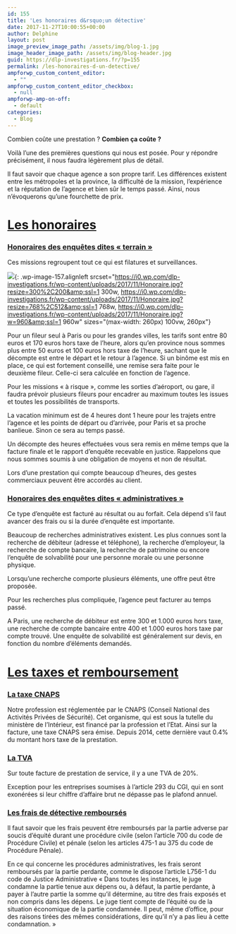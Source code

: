 ```yaml
---
id: 155
title: 'Les honoraires d&rsquo;un détective'
date: 2017-11-27T10:00:55+00:00
author: Delphine
layout: post
image_preview_image_path: /assets/img/blog-1.jpg
image_header_image_path: /assets/img/blog-header.jpg
guid: https://dlp-investigations.fr/?p=155
permalink: /les-honoraires-d-un-detective/
ampforwp_custom_content_editor:
  - ""
ampforwp_custom_content_editor_checkbox:
  - null
ampforwp-amp-on-off:
  - default
categories:
  - Blog
---
```


Combien co&ucirc;te une prestation ? **Combien &ccedil;a co&ucirc;te ?&nbsp;**

Voil&agrave; l’une des premi&egrave;res questions qui nous est pos&eacute;e. Pour y r&eacute;pondre pr&eacute;cis&eacute;ment, il nous faudra l&eacute;g&egrave;rement plus de d&eacute;tail.<!--base32-dnqq4t8-base32-->

Il faut savoir que chaque agence a son propre tarif. Les diff&eacute;rences existent entre les m&eacute;tropoles et la province, la difficult&eacute; de la mission, l’exp&eacute;rience et la r&eacute;putation de l’agence et bien s&ucirc;r le temps pass&eacute;. Ainsi, nous n’&eacute;voquerons qu’une fourchette de prix.

# <u>Les honoraires</u>

### <u>Honoraires des enqu&ecirc;tes dites &laquo; terrain &raquo;</u>

Ces missions regroupent tout ce qui est filatures et surveillances.

![](https://i0.wp.com/dlp-investigations.fr/wp-content/uploads/2017/11/Honoraire.jpg?resize=260%2C173&amp;ssl=1){: .wp-image-157.alignleft srcset="https://i0.wp.com/dlp-investigations.fr/wp-content/uploads/2017/11/Honoraire.jpg?resize=300%2C200&amp;ssl=1 300w, https://i0.wp.com/dlp-investigations.fr/wp-content/uploads/2017/11/Honoraire.jpg?resize=768%2C512&amp;ssl=1 768w, https://i0.wp.com/dlp-investigations.fr/wp-content/uploads/2017/11/Honoraire.jpg?w=960&amp;ssl=1 960w" sizes="(max-width: 260px) 100vw, 260px"}

Pour un fileur seul &agrave; Paris ou pour les grandes villes, les tarifs sont entre 80 euros et 170 euros hors taxe de l’heure, alors qu’en province nous sommes plus entre 50 euros et 100 euros hors taxe de l’heure, sachant que le d&eacute;compte est entre le d&eacute;part et le retour &agrave; l’agence. Si un bin&ocirc;me est mis en place, ce qui est fortement conseill&eacute;, une remise sera faite pour le deuxi&egrave;me fileur. Celle-ci sera calcul&eacute;e en fonction de l’agence.

Pour les missions &laquo; &agrave; risque &raquo;, comme les sorties d’a&eacute;roport, ou gare, il faudra pr&eacute;voir plusieurs fileurs pour encadrer au maximum toutes les issues et toutes les possibilit&eacute;s de transports.

La vacation minimum est de 4 heures dont 1 heure pour les trajets entre l’agence et les points de d&eacute;part ou d’arriv&eacute;e, pour Paris et sa proche banlieue. Sinon ce sera au temps pass&eacute;.

Un d&eacute;compte des heures effectu&eacute;es vous sera remis en m&ecirc;me temps que la facture finale et le rapport d’enqu&ecirc;te recevable en justice. Rappelons que nous sommes soumis &agrave; une obligation de moyens et non de r&eacute;sultat.

Lors d’une prestation qui compte beaucoup d’heures, des gestes commerciaux peuvent &ecirc;tre accord&eacute;s au client.

### <u>Honoraires des enqu&ecirc;tes dites &laquo; administratives &raquo;</u>

Ce type d’enqu&ecirc;te est factur&eacute; au r&eacute;sultat ou au forfait. Cela d&eacute;pend s’il faut avancer des frais ou si la dur&eacute;e d’enqu&ecirc;te est importante.

Beaucoup de recherches administratives existent. Les plus connues sont la recherche de d&eacute;biteur (adresse et t&eacute;l&eacute;phone), la recherche d’employeur, la recherche de compte bancaire, la recherche de patrimoine ou encore l’enqu&ecirc;te de solvabilit&eacute; pour une personne morale ou une personne physique.

Lorsqu’une recherche comporte plusieurs &eacute;l&eacute;ments, une offre peut &ecirc;tre propos&eacute;e.

Pour les recherches plus compliqu&eacute;e, l’agence peut facturer au temps pass&eacute;.

A Paris, une recherche de d&eacute;biteur est entre 300 et 1.000 euros hors taxe, une recherche de compte bancaire entre 400 et 1.000 euros hors taxe par compte trouv&eacute;. Une enqu&ecirc;te de solvabilit&eacute; est g&eacute;n&eacute;ralement sur devis, en fonction du nombre d’&eacute;l&eacute;ments demand&eacute;s.

# <u>Les taxes et remboursement</u>

### <u>La taxe CNAPS</u>

Notre profession est r&eacute;glement&eacute;e par le CNAPS (Conseil National des Activit&eacute;s Priv&eacute;es de S&eacute;curit&eacute;). Cet organisme, qui est sous la tutelle du minist&egrave;re de l’Int&eacute;rieur, est financ&eacute; par la profession et l’Etat. Ainsi sur la facture, une taxe CNAPS sera &eacute;mise. Depuis 2014, cette derni&egrave;re vaut 0.4% du montant hors taxe de la prestation.

### <u>La TVA</u>

Sur toute facture de prestation de service, il y a une TVA de 20%.

Exception pour les entreprises soumises &agrave; l’article 293 du CGI, qui en sont exon&eacute;r&eacute;es si leur chiffre d’affaire brut ne d&eacute;passe pas le plafond annuel.

### <u>Les frais de d&eacute;tective rembours&eacute;s</u>

Il faut savoir que les frais peuvent &ecirc;tre rembours&eacute;s par la partie adverse par soucis d’&eacute;quit&eacute; durant une proc&eacute;dure civile (selon l’article 700 du code de Proc&eacute;dure Civile) et p&eacute;nale (selon les articles 475-1 au 375 du code de Proc&eacute;dure P&eacute;nale).

En ce qui concerne les proc&eacute;dures administratives, les frais seront rembours&eacute;s par la partie perdante, comme le dispose l’article L756-1 du code de Justice Administrative &laquo; Dans toutes les instances, le juge condamne la partie tenue aux d&eacute;pens ou, &agrave; d&eacute;faut, la partie perdante, &agrave; payer &agrave; l’autre partie la somme qu’il d&eacute;termine, au titre des frais expos&eacute;s et non compris dans les d&eacute;pens. Le juge tient compte de l’&eacute;quit&eacute; ou de la situation &eacute;conomique de la partie condamn&eacute;e. Il peut, m&ecirc;me d’office, pour des raisons tir&eacute;es des m&ecirc;mes consid&eacute;rations, dire qu’il n’y a pas lieu &agrave; cette condamnation. &raquo;

&nbsp;

